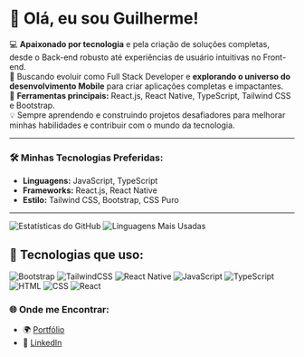 # 👋 Olá, eu sou Guilherme!

💻 **Apaixonado por tecnologia** e pela criação de soluções completas, desde o Back-end robusto até experiências de usuário intuitivas no Front-end.  
🎯 Buscando evoluir como Full Stack Developer e **explorando o universo do desenvolvimento Mobile** para criar aplicações completas e impactantes.  
🌟 **Ferramentas principais:** React.js, React Native, TypeScript, Tailwind CSS e Bootstrap.  
💡 Sempre aprendendo e construindo projetos desafiadores para melhorar minhas habilidades e contribuir com o mundo da tecnologia.  

---

### 🛠️ Minhas Tecnologias Preferidas:
- **Linguagens:** JavaScript, TypeScript
- **Frameworks:** React.js, React Native
- **Estilo:** Tailwind CSS, Bootstrap, CSS Puro

---

![Estatísticas do GitHub](https://github-readme-stats.vercel.app/api?username=Guilherme0510&show_icons=true&theme=radical)
![Linguagens Mais Usadas](https://github-readme-stats.vercel.app/api/top-langs/?username=Guilherme0510&layout=compact&theme=radical)

## 🚀 Tecnologias que uso:

![Bootstrap](https://img.shields.io/badge/Bootstrap-7952B3?style=for-the-badge&logo=bootstrap&logoColor=white)
![TailwindCSS](https://img.shields.io/badge/TailwindCSS-38B2AC?style=for-the-badge&logo=tailwind-css&logoColor=white)
![React Native](https://img.shields.io/badge/React_Native-20232A?style=for-the-badge&logo=react&logoColor=61DAFB)
![JavaScript](https://img.shields.io/badge/JavaScript-F7DF1E?style=for-the-badge&logo=javascript&logoColor=black)
![TypeScript](https://img.shields.io/badge/TypeScript-007ACC?style=for-the-badge&logo=typescript&logoColor=white)
![HTML](https://img.shields.io/badge/HTML-E34F26?style=for-the-badge&logo=html5&logoColor=white)
![CSS](https://img.shields.io/badge/CSS-1572B6?style=for-the-badge&logo=css3&logoColor=white)
![React](https://img.shields.io/badge/React-20232A?style=for-the-badge&logo=react&logoColor=61DAFB)



### 🌐 Onde me Encontrar:
- 🌍 [Portfólio](https://guilhermeleite.netlify.app/)
- 💼 [LinkedIn](https://www.linkedin.com/in/guilherme-silva-a26034239/)


